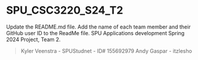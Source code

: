 # SPU_CSC3220_S24_T2

Update the README.md file. Add the name of each team member and their GitHub user ID to the ReadMe file.
SPU Applications development
Spring 2024 Project, Team 2.
> Kyler Veenstra - SPUStudnet - ID# 155692979
> Andy Gaspar - itzlesho
